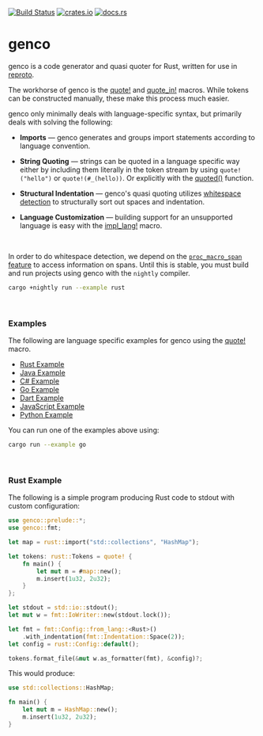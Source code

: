 [![Build Status](https://github.com/udoprog/genco/workflows/Rust/badge.svg)](https://github.com/udoprog/genco/actions)
[![crates.io](https://img.shields.io/crates/v/genco.svg)](https://crates.io/crates/genco)
[![docs.rs](https://docs.rs/genco/badge.svg)](https://docs.rs/genco)

# genco

genco is a code generator and quasi quoter for Rust, written for use in
[reproto].

The workhorse of genco is the [quote!] and [quote_in!] macros. While tokens
can be constructed manually, these make this process much easier.

genco only minimally deals with language-specific syntax, but primarily deals
with solving the following:

* **Imports** — genco generates and groups import statements according to
  language convention.

* **String Quoting** — strings can be quoted in a language specific way
  either by including them literally in the token stream by using
  `quote!("hello")` or `quote!(#_(hello))`. Or explicitly with the
  [quoted()] function.

* **Structural Indentation** — genco's quasi quoting utilizes
  [whitespace detection] to structurally sort out spaces and indentation.

* **Language Customization** — building support for an unsupported language
  is easy with the [impl_lang!] macro.

<br>

In order to do whitespace detection, we depend on the
[`proc_macro_span` feature] to access information on spans.
Until this is stable, you must build and run projects using genco with the
`nightly` compiler.

```bash
cargo +nightly run --example rust
```

[`proc_macro_span` feature]: https://github.com/rust-lang/rust/issues/54725

<br>

### Examples

The following are language specific examples for genco using the [quote!]
macro.

* [Rust Example]
* [Java Example]
* [C# Example]
* [Go Example]
* [Dart Example]
* [JavaScript Example]
* [Python Example]

You can run one of the examples above using:

```bash
cargo run --example go
```

<br>

### Rust Example

The following is a simple program producing Rust code to stdout with custom
configuration:

```rust
use genco::prelude::*;
use genco::fmt;

let map = rust::import("std::collections", "HashMap");

let tokens: rust::Tokens = quote! {
    fn main() {
        let mut m = #map::new();
        m.insert(1u32, 2u32);
    }
};

let stdout = std::io::stdout();
let mut w = fmt::IoWriter::new(stdout.lock());

let fmt = fmt::Config::from_lang::<Rust>()
    .with_indentation(fmt::Indentation::Space(2));
let config = rust::Config::default();

tokens.format_file(&mut w.as_formatter(fmt), &config)?;
```

This would produce:

```rust
use std::collections::HashMap;

fn main() {
    let mut m = HashMap::new();
    m.insert(1u32, 2u32);
}
```

<br>

[reproto]: https://github.com/reproto/reproto
[whitespace detection]: https://docs.rs/genco/0/genco/macro.quote.html#whitespace-detection
[Rust Example]: https://github.com/udoprog/genco/blob/master/examples/rust.rs
[Java Example]: https://github.com/udoprog/genco/blob/master/examples/java.rs
[C# Example]: https://github.com/udoprog/genco/blob/master/examples/csharp.rs
[Go Example]: https://github.com/udoprog/genco/blob/master/examples/go.rs
[Dart Example]: https://github.com/udoprog/genco/blob/master/examples/dart.rs
[JavaScript Example]: https://github.com/udoprog/genco/blob/master/examples/js.rs
[Python Example]: https://github.com/udoprog/genco/blob/master/examples/python.rs
[quote!]: https://docs.rs/genco/0/genco/macro.quote.html
[quote_in!]: https://docs.rs/genco/0/genco/macro.quote_in.html
[impl_lang!]: https://docs.rs/genco/0/genco/macro.impl_lang.html
[quoted()]: https://docs.rs/genco/0/genco/tokens/fn.quoted.html
